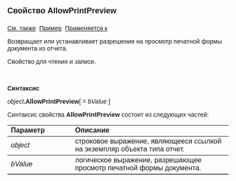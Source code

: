 <html>
<head>
<title>Отчет\AllowPrintPreview</title>
</head>

<body>

<p><font size="4" face="Arial"><strong>Свойство AllowPrintPreview<br>
<br>
</strong></font><font face="Arial"><a href="../../Defs/PrintStyle.html">
См. также</a>&nbsp; <u>Пример</u>&nbsp; <a href="../AsRepViewer.html">Применяется 
к</a></font></p>

<p><font face="Arial">Возвращает или устанавливает разрешение на 
просмотр печатной формы документа из отчета.</font></p>

<p><font face="Arial">Свойство для чтения и записи.</font></p>

<p>&nbsp;</p>

<p class="label"><font face="Arial"><b>Синтаксис</b></font></p>

<p><font face="Arial"><em>object</em><strong>.AllowPrintPreview</strong>[<em> 
= bValue</em>
]</font></p>

<p><font face="Arial">Синтаксис свойства <strong>AllowPrintPreview </strong>
состоит из следующих частей:</font></p>

<table border="1" cellPadding="5" cols="2" frame="below" rules="rows">
<TBODY>
  <tr vAlign="top">
    <td class="label" width="29%"><font face="Arial"><b>Параметр</b></font></td>
    <td class="label" width="71%"><font face="Arial"><strong>Описание</strong></font></td>
  </tr>
  <tr>
    <td width="29%"><font face="Arial"><em>object</em></font></td>
    <td width="71%"><font face="Arial">строковое выражение, являющееся 
	ссылкой на экземпляр объекта типа отчет.</font></td>
  </tr>
  <tr>
    <td width="29%"><font face="Arial"><em>bValue</em></font></td>
    <td width="71%"><font face="Arial">логическое выражение, 
	разрешающее просмотр печатной формы документа.</font></td>
  </tr>
</TBODY>
</table>
</body>
</html>
